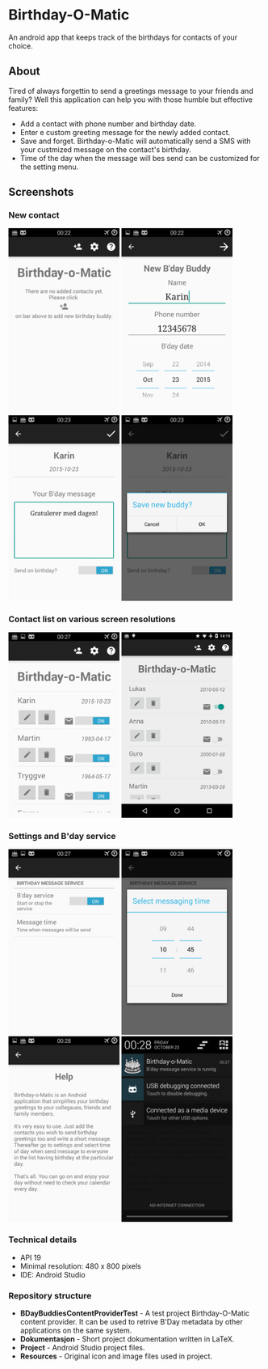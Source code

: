 # Birthday-O-Matic

An android app that keeps track of the birthdays for contacts of your choice. 

## About

Tired of always forgettin to send a greetings message to your friends and family? Well this application can help you with those humble but effective features:
* Add a contact with phone number and birthday date. 
* Enter e custom greeting message for the newly added contact. 
* Save and forget. Birthday-o-Matic will automatically send a SMS with your custmized message on the contact's birthday. 
* Time of the day when the message will bes send can be customized for the setting menu.

## Screenshots

### New contact

<img src="/Dokumentasjon/img/1.png" width="220"/>
<img src="/Dokumentasjon/img/2.png" width="220"/>

<img src="/Dokumentasjon/img/3.png" width="220"/>
<img src="/Dokumentasjon/img/4.png" width="220"/>


### Contact list on various screen resolutions

<img src="/Dokumentasjon/img/5.png" width="220"/>
<img src="/Dokumentasjon/img/nexus4/1.png" width="220"/>


### Settings and B'day service

<img src="/Dokumentasjon/img/7.png" width="220"/>
<img src="/Dokumentasjon/img/8.png" width="220"/>

<img src="/Dokumentasjon/img/9.png" width="220"/>
<img src="/Dokumentasjon/img/10.png" width="220"/>


### Technical details
* API 19
* Minimal resolution: 480 x 800 pixels
* IDE: Android Studio

### Repository structure
* __BDayBuddiesContentProviderTest__ - A test project Birthday-O-Matic content provider. It can be used to retrive B'Day metadata by other applications on the same system.
* __Dokumentasjon__ - Short project dokumentation written in LaTeX.
* __Project__ - Android Studio project files.
* __Resources__ - Original icon and image files used in project. 
